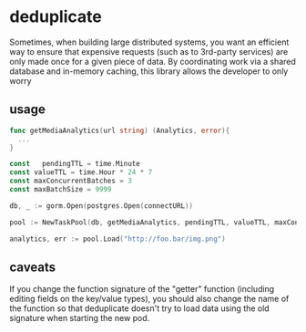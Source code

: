 # deduplicate
Sometimes, when building large distributed systems, you want an efficient way to ensure that expensive requests (such as to 3rd-party services) are only made once for a given piece of data. By coordinating work via a shared database and in-memory caching, this library allows the developer to only worry 

## usage
```go
func getMediaAnalytics(url string) (Analytics, error){
  ...
}

const	pendingTTL = time.Minute
const valueTTL = time.Hour * 24 * 7
const maxConcurrentBatches = 3
const maxBatchSize = 9999

db, _ := gorm.Open(postgres.Open(connectURL))

pool := NewTaskPool(db, getMediaAnalytics, pendingTTL, valueTTL, maxConcurrentBatches, maxBatchSize)

analytics, err := pool.Load("http://foo.bar/img.png")
```

## caveats
If you change the function signature of the "getter" function (including editing fields on the key/value types), you should also change the name of the function so that deduplicate doesn't try to load data using the old signature when starting the new pod.
